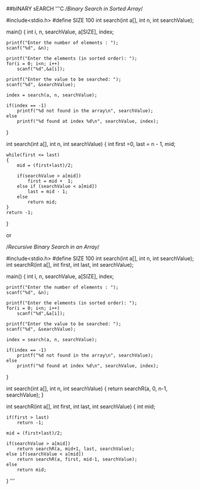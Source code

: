 ##bINARY sEARCH
'''C
/*Binary Search in Sorted Array*/

#include<stdio.h>
#define SIZE 100
int search(int a[], int n, int searchValue);

main()
{
	int i, n, searchValue, a[SIZE], index;

	printf("Enter the number of elements : ");
	scanf("%d", &n);

	printf("Enter the elements (in sorted order): ");
	for(i = 0; i<n; i++)
		scanf("%d",&a[i]);

	printf("Enter the value to be searched: ");
	scanf("%d", &searchValue);

	index = search(a, n, searchValue);

	if(index == -1)
		printf("%d not found in the array\n", searchValue);
	else
		printf("%d found at index %d\n", searchValue, index);

}

int search(int a[], int n, int searchValue)
{
	int first =0, last = n - 1, mid;

	while(first <= last)
	{
		mid = (first+last)/2;

		if(searchValue > a[mid])
			first = mid +  1;
		else if (searchValue < a[mid])
			last = mid - 1;
		else
			return mid;
	}
	return -1;
}

or 

/*Recursive Binary Search in an Array*/

#include<stdio.h>
#define SIZE 100
int search(int a[], int n, int searchValue);
int searchR(int a[], int first, int last, int searchValue);

main()
{
	int i, n, searchValue, a[SIZE], index;

	printf("Enter the number of elements : ");
	scanf("%d", &n);

	printf("Enter the elements (in sorted order): ");
	for(i = 0; i<n; i++)
		scanf("%d",&a[i]);

	printf("Enter the value to be searched: ");
	scanf("%d", &searchValue);

	index = search(a, n, searchValue);

	if(index == -1)
		printf("%d not found in the array\n", searchValue);
	else
		printf("%d found at index %d\n", searchValue, index);

}

int search(int a[], int n, int searchValue)
{
	return searchR(a, 0, n-1, searchValue);
}

int searchR(int a[], int first, int last, int searchValue)
{
	int mid;

	if(first > last)
		return -1;

	mid = (first+last)/2;

	if(searchValue > a[mid])
		return searchR(a, mid+1, last, searchValue);
	else if(searchValue < a[mid])
		return searchR(a, first, mid-1, searchValue);
	else
		return mid;
}
'''
